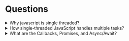 # Questions

<details>
  <summary>Why javascript is single threaded?</summary>
   JavaScript is designed as a single-threaded language primarily for simplicity and to avoid the complexities associated with multithreading in a browser environment.

Here are the key reasons:

- **Original Purpose and Simplicity**: When JavaScript was initially created, its primary role was to add interactivity to web pages within a single browser window. For this purpose, a single-threaded model was sufficient and significantly simpler to implement and reason about compared to managing multiple threads, synchronization, and potential race conditions.
- **Avoiding Concurrency Issues**: Multithreaded environments introduce challenges like race conditions and deadlocks when multiple threads try to access and modify shared resources simultaneously. By being single-threaded, JavaScript inherently avoids these complex concurrency issues, making it easier for developers to write predictable code without needing to implement explicit locking mechanisms or complex synchronization patterns for most operations.
- **The Event Loop and Asynchronous Operations**: While JavaScript is single-threaded, it achieves non-blocking I/O and the appearance of concurrency through the Event Loop. The JavaScript engine (like V8 in Chrome) offloads time-consuming tasks (like network requests, timers, or DOM manipulations) to Web APIs (in browsers) or the Node.js C++ API. When these asynchronous tasks complete, their callbacks are placed in a queue, and the Event Loop pushes them onto the call stack for execution only when the main thread is idle. This allows the single thread to remain responsive and handle other tasks while waiting for long-running operations to finish.
- **Browser Environment Constraints**: In a browser, directly manipulating the Document Object Model (DOM) from multiple threads simultaneously could lead to inconsistencies and complex synchronization problems. A single-threaded model simplifies DOM manipulation and ensures a consistent state.

While JavaScript is single-threaded in its core execution model, modern JavaScript environments (like browsers and Node.js) offer mechanisms like Web Workers (in browsers) or Worker Threads (in Node.js) to enable true parallel execution for computationally intensive tasks by creating separate, isolated execution environments, thereby overcoming the limitations of the single-threaded nature for specific use cases.

</details>

<details>
  <summary>How single-threaded JavaScript handles multiple tasks?</summary>
  Despite its single-threaded nature, JavaScript is not inefficient. It achieves high-performance concurrency for non-blocking tasks, like fetching data from an API or responding to a user click, through a sophisticated system that includes the event loop, callback queues, and Web APIs.
  
  Here is a step-by-step breakdown of how this process works:
  - **The Call Stack**: All synchronous code is executed here, one function at a time in a Last-In, First-Out (LIFO) order. When a function finishes, it is "popped" off the stack.
  - **Offloading to Web APIs**: When the JavaScript engine encounters an asynchronous operation—such as setTimeout(), fetch(), or a DOM event listener—it does not wait for it to complete. Instead, it offloads the operation to a Web API (or C++ API in Node.js) to run in the background.
  - **The Callback Queue**: Once the Web API finishes its task, it places the callback function (the code to be run next) into a queue. There are separate queues for different types of tasks, including higher-priority "microtasks" (like Promises) and lower-priority "macrotasks" (like timers).
  - **The Event Loop**: This constantly-running process checks if the call stack is empty. If it is, the event loop takes the first item from the queue and pushes it onto the call stack for execution. 
  
  This mechanism ensures that computationally intensive background tasks do not block the main thread, keeping the application responsive.
  
  e.g.
  ```javascript
  console.log("Start");

setTimeout(() => {
console.log("This is asynchronous.");
}, 2000);

console.log("End");

```
**Output:**
```

Start
End
This is asynchronous.

````

**In this example:**

- The first console.log("Start") is executed and removed from the stack.
- The setTimeout() function is encountered and placed in the call stack. It sets the callback function to await in the Web API (which handles the asynchronous operation), then the setTimeout() function is popped off the stack.
- The third console.log("End") is pushed onto the stack and executed, and then it's popped off.
- After 2 seconds, the callback function passed to setTimeout() is moved to the Callback Queue (or Event Queue), where it waits for the call stack to be empty.
- The Event Loop checks if the call stack is empty. Once it is, the callback function is pushed to the call stack, executed, and printed as "This is asynchronous".
</details>
<details>
<summary>What are the Callbacks, Promises, and Async/Await?</summary>
JavaScript uses `callbacks`, `promises`, and `async/await` to manage asynchronous operations efficiently without blocking the execution of other tasks.

- **Callbacks:** These are functions passed as arguments to other functions that execute once the asynchronous operation is complete. The event loop manages when to call the callback.
- **Promises:** A promise represents the result of an asynchronous operation. It allows chaining of .then() methods to handle the result once it’s available, providing a more structured and readable way to manage asynchronous code.
```javascript
fetch('https://jsonplaceholder.typicode.com/posts')
  .then(response => response.json())
  .then(data => console.log(data))
  .catch(error => console.log(error));
````

- **Async/Await:** Async/await is syntactic sugar over promises, making asynchronous code look more like synchronous code. It enables asynchronous code to be written in a more readable and sequential manner without blocking the main thread.

```javascript
async function fetchData() {
  try {
    let response = await fetch("https://jsonplaceholder.typicode.com/posts");
    let data = await response.json();
    console.log(data);
  } catch (error) {
    console.log(error);
  }
}
```

</details>
